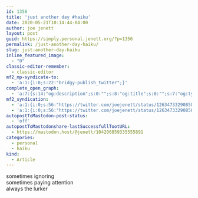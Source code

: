 ```yaml
---
id: 1356
title: 'just another day #haiku'
date: 2020-05-21T10:14:44-04:00
author: joe jenett
layout: post
guid: https://simply.personal.jenett.org/?p=1356
permalink: /just-another-day-haiku/
slug: just-another-day-haiku
inline_featured_image:
  - "0"
classic-editor-remember:
  - classic-editor
mf2_mp-syndicate-to:
  - 'a:1:{i:0;s:22:"bridgy-publish_twitter";}'
complete_open_graph:
  - 'a:7:{s:14:"og:description";s:0:"";s:8:"og:title";s:0:"";s:7:"og:type";s:0:"";s:12:"twitter:card";s:7:"summary";s:15:"twitter:creator";s:0:"";s:19:"twitter:description";s:0:"";s:8:"og:image";s:0:"";}'
mf2_syndication:
  - 'a:1:{i:0;s:56:"https://twitter.com/joejenett/status/1263473329085861894";}'
  - 'a:1:{i:0;s:56:"https://twitter.com/joejenett/status/1263473329085861894";}'
autopostToMastodon-post-status:
  - 'off'
autopostToMastodonshare-lastSuccessfullTootURL:
  - https://mastodon.host/@jenett/104206859335555891
categories:
  - personal
  - haiku
kind:
  - Article
---
```

sometimes ignoring  
sometimes paying attention  
always the lurker